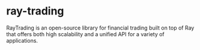# ray-trading
RayTrading is an open-source library for financial trading built on top of Ray that offers both high scalability and a unified API for a variety of applications.
